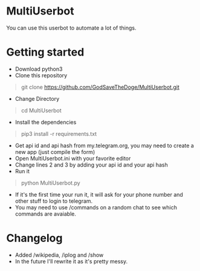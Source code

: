 # MultiUserbot
You can use this userbot to automate a lot of things.

# Getting started
- Download python3
- Clone this repository
> git clone https://github.com/GodSaveTheDoge/MultiUserbot.git
- Change Directory
> cd MultiUserbot
- Install the dependencies
> pip3 install -r requirements.txt
- Get api id and api hash from my.telegram.org, you may need to create a new app (just compile the form)
- Open MultiUserbot.ini with your favorite editor
- Change lines 2 and 3 by adding your api id and your api hash
- Run it
> python MultiUserbot.py
- If it's the first time your run it, it will ask for your phone number and other stuff to login to telegram.
- You may need to use /commands on a random chat to see which commands are avaiable.

# Changelog
- Added /wikipedia, /iplog and /show
- In the future I'll rewrite it as it's pretty messy.
